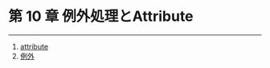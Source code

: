 # 第 10 章 例外処理とAttribute

-------------------

1. [attribute](/Chap10/attribute.md)
2. [例外](/Chap10/exception.md)
